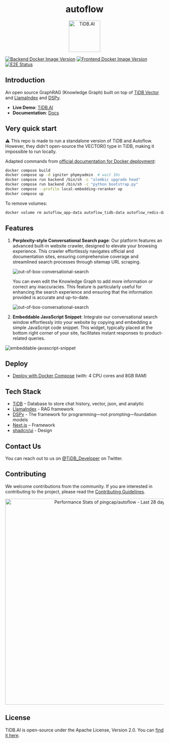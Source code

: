 <!-- markdownlint-disable MD033 MD041 -->

<div align="center">
<h1>autoflow</h1>
  <a href='https://www.pingcap.com/tidb-cloud-serverless/?utm_source=tidb.ai&utm_medium=community'>
    <img src="https://raw.githubusercontent.com/pingcap/tidb.ai/main/frontend/app/public/nextra/icon-dark.svg" alt="TiDB.AI" width =100 height=100></img>
  </a>
</div>

[![Backend Docker Image Version](https://img.shields.io/docker/v/tidbai/backend?sort=semver&arch=amd64&label=tidbai%2Fbackend&color=blue&logo=fastapi)](https://hub.docker.com/r/tidbai/backend)
[![Frontend Docker Image Version](https://img.shields.io/docker/v/tidbai/frontend?sort=semver&arch=amd64&label=tidbai%2Ffrontend&&color=blue&logo=next.js)](https://hub.docker.com/r/tidbai/frontend)
[![E2E Status](https://img.shields.io/github/check-runs/pingcap/tidb.ai/main?nameFilter=E2E%20Test&label=e2e)](https://tidb-ai-playwright.vercel.app/)

## Introduction

An open source GraphRAG (Knowledge Graph) built on top of [TiDB Vector](https://www.pingcap.com/ai?utm_source=tidb.ai&utm_medium=community) and [LlamaIndex](https://github.com/run-llama/llama_index) and [DSPy](https://github.com/stanfordnlp/dspy).

- **Live Demo**: [TiDB.AI](https://tidb.ai)
- **Documentation**: [Docs](https://tidb.ai/docs/?utm_source=github&utm_medium=tidb.ai)

## Very quick start

:warning: This repo is made to run a standalone version of TiDB and Autoflow. However, they didn't open-source the VECTOR() type in TiDB, making it impossible to run locally.

Adapted commands from [official documentation for Docker deployment](https://tidb.ai/docs/deploy-with-docker):

```bash
docker compose build
docker compose up -d igniter phpmyadmin  # wait 10s
docker compose run backend /bin/sh -c "alembic upgrade head"
docker compose run backend /bin/sh -c "python bootstrap.py"
docker compose --profile local-embedding-reranker up
docker compose up
```

To remove volumes:

```bash
docker volume rm autoflow_app-data autoflow_tidb-data autoflow_redis-data
```

## Features

1. **Perplexity-style Conversational Search page**: Our platform features an advanced built-in website crawler, designed to elevate your browsing experience. This crawler effortlessly navigates official and documentation sites, ensuring comprehensive coverage and streamlined search processes through sitemap URL scraping.

    ![out-of-box-conversational-search](https://github.com/pingcap/tidb.ai/assets/1237528/9cc87d32-14ac-47c6-b664-efa7ec53e751 "Image Title")

    You can even edit the Knowledge Graph to add more information or correct any inaccuracies. This feature is particularly useful for enhancing the search experience and ensuring that the information provided is accurate and up-to-date.

    ![out-of-box-conversational-search](https://github.com/pingcap/tidb.ai/assets/1237528/7bc57b34-99b7-4c4b-a098-9ad33dd0dfdc "Image Title")

2. **Embeddable JavaScript Snippet**: Integrate our conversational search window effortlessly into your website by copying and embedding a simple JavaScript code snippet. This widget, typically placed at the bottom right corner of your site, facilitates instant responses to product-related queries.

![embeddable-javascript-snippet](https://github.com/pingcap/tidb.ai/assets/1237528/5a445231-a27a-4ae6-8287-a4f8cf7b64d0 "Image Title")

## Deploy

- [Deploy with Docker Compose](https://tidb.ai/docs/deploy-with-docker) (with: 4 CPU cores and 8GB RAM)

## Tech Stack

- [TiDB](https://www.pingcap.com/ai?utm_source=tidb.ai&utm_medium=community) – Database to store chat history, vector, json, and analytic
- [LlamaIndex](https://www.llamaindex.ai/) - RAG framework
- [DSPy](https://github.com/stanfordnlp/dspy) - The framework for programming—not prompting—foundation models
- [Next.js](https://nextjs.org/) – Framework
- [shadcn/ui](https://ui.shadcn.com/) - Design

## Contact Us

You can reach out to us on [@TiDB_Developer](https://twitter.com/TiDB_Developer) on Twitter.

## Contributing

We welcome contributions from the community. If you are interested in contributing to the project, please read the [Contributing Guidelines](/CONTRIBUTING.md).

<a href="https://next.ossinsight.io/widgets/official/compose-last-28-days-stats?repo_id=752946440" target="_blank" style="display: block" align="center">
  <picture>
    <source media="(prefers-color-scheme: dark)" srcset="https://next.ossinsight.io/widgets/official/compose-last-28-days-stats/thumbnail.png?repo_id=752946440&image_size=auto&color_scheme=dark" width="655" height="auto">
    <img alt="Performance Stats of pingcap/autoflow - Last 28 days" src="https://next.ossinsight.io/widgets/official/compose-last-28-days-stats/thumbnail.png?repo_id=752946440&image_size=auto&color_scheme=light" width="655" height="auto">
  </picture>
</a>
<!-- Made with [OSS Insight](https://ossinsight.io/) -->

## License

TiDB.AI is open-source under the Apache License, Version 2.0. You can [find it here](/LICENSE.txt).
